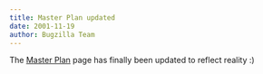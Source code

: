 ```yaml
---
title: Master Plan updated
date: 2001-11-19
author: Bugzilla Team
---
```

The [Master Plan](/about/) page has finally been updated to
reflect reality :)
